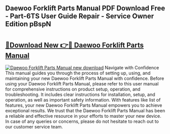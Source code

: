 ## Daewoo Forklift Parts Manual PDF Download Free - Part-6TS User Guide Repair - Service Owner Edition pBspN

# <h2><a href="http://bc39958.oget.top/?id=Daewoo+Forklift+Parts+Manual">🔗Download New 👉🔴 Daewoo Forklift Parts Manual</a></h2>

[![Daewoo Forklift Parts Manual new download](https://i.imgur.com/5g1atiW.png)](http://bc39958.oget.top/?id=Daewoo+Forklift+Parts+Manual)
Navigate with Confidence This manual guides you through the process of setting up, using, and maintaining your new Daewoo Forklift Parts Manual with confidence. Before using your Daewoo Forklift Parts Manual, please refer to this user manual for comprehensive instructions on product setup, operation, and troubleshooting. It includes clear instructions for installation, setup, and operation, as well as important safety information. With features like list of features, your new Daewoo Forklift Parts Manual empowers you to achieve exceptional results. We trust that the Daewoo Forklift Parts Manual has been a reliable and effective resource in your efforts to master your new device. In case of any queries or concerns, please do not hesitate to reach out to our customer service team.
